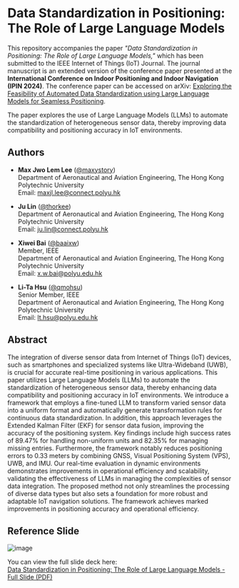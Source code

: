 # Data Standardization in Positioning: The Role of Large Language Models

This repository accompanies the paper *"Data Standardization in Positioning: The Role of Large Language Models,"* which has been submitted to the IEEE Internet of Things (IoT) Journal. The journal manuscript is an extended version of the conference paper presented at the **International Conference on Indoor Positioning and Indoor Navigation (IPIN 2024)**. The conference paper can be accessed on arXiv: [Exploring the Feasibility of Automated Data Standardization using Large Language Models for Seamless Positioning](https://arxiv.org/abs/2408.12080).

The paper explores the use of Large Language Models (LLMs) to automate the standardization of heterogeneous sensor data, thereby improving data compatibility and positioning accuracy in IoT environments.

## Authors

- **Max Jwo Lem Lee** ([@maxystory](https://github.com/maxystory))  
  Department of Aeronautical and Aviation Engineering, The Hong Kong Polytechnic University  
  Email: [maxjl.lee@connect.polyu.hk](mailto:maxjl.lee@connect.polyu.hk)

- **Ju Lin** ([@thorkee](https://github.com/thorkee))  
  Department of Aeronautical and Aviation Engineering, The Hong Kong Polytechnic University  
  Email: [ju.lin@connect.polyu.hk](mailto:ju.lin@connect.polyu.hk)

- **Xiwei Bai** ([@baaixw](https://github.com/baaixw))  
  Member, IEEE  
  Department of Aeronautical and Aviation Engineering, The Hong Kong Polytechnic University  
  Email: [x.w.bai@polyu.edu.hk](mailto:x.w.bai@polyu.edu.hk)

- **Li-Ta Hsu** ([@qmohsu](https://github.com/qmohsu))  
  Senior Member, IEEE  
  Department of Aeronautical and Aviation Engineering, The Hong Kong Polytechnic University  
  Email: [lt.hsu@polyu.edu.hk](mailto:lt.hsu@polyu.edu.hk)

## Abstract

The integration of diverse sensor data from Internet of Things (IoT) devices, such as smartphones and specialized systems like Ultra-Wideband (UWB), is crucial for accurate real-time positioning in various applications. This paper utilizes Large Language Models (LLMs) to automate the standardization of heterogeneous sensor data, thereby enhancing data compatibility and positioning accuracy in IoT environments. We introduce a framework that employs a fine-tuned LLM to transform varied sensor data into a uniform format and automatically generate transformation rules for continuous data standardization. In addition, this approach leverages the Extended Kalman Filter (EKF) for sensor data fusion, improving the accuracy of the positioning system. Key findings include high success rates of 89.47% for handling non-uniform units and 82.35% for managing missing entries. Furthermore, the framework notably reduces positioning errors to 0.33 meters by combining GNSS, Visual Positioning System (VPS), UWB, and IMU. Our real-time evaluation in dynamic environments demonstrates improvements in operational efficiency and scalability, validating the effectiveness of LLMs in managing the complexities of sensor data integration. The proposed method not only streamlines the processing of diverse data types but also sets a foundation for more robust and adaptable IoT navigation solutions. The framework achieves marked improvements in positioning accuracy and operational efficiency.

## Reference Slide

![image](https://github.com/user-attachments/assets/24311f4e-27de-4f1c-98ab-e0566e45a47a)

You can view the full slide deck here:  
[Data Standardization in Positioning: The Role of Large Language Models - Full Slide (PDF)](./Reference%20Slide_Data%20Standardization%20in%20Positioning%20The%20Role%20of%20Large%20Language%20Models.pdf)
